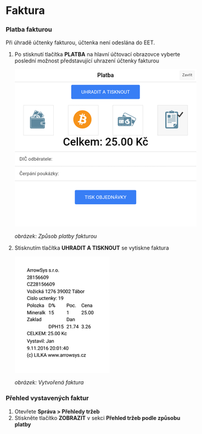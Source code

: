 # Faktura

### Platba fakturou

Při úhradě účtenky fakturou, účtenka není odeslána do EET.

1. Po stisknutí tlačítka **PLATBA** na hlavní účtovací obrazovce vyberte poslední možnost představující uhrazení účtenky fakturou
   
     ![](img/invoice1.png)
   
     *obrázek: Způsob platby fakturou*

2. Stisknutím tlačítka **UHRADIT A TISKNOUT** se vytiskne faktura

     ![](img/invoice2.png)

     *obrázek: Vytvořená faktura*

### Přehled vystavených faktur

1. Otevřete **Správa > Přehledy tržeb**
2. Stiskněte tlačítko **ZOBRAZIT** v sekci **Přehled tržeb podle způsobu platby**

